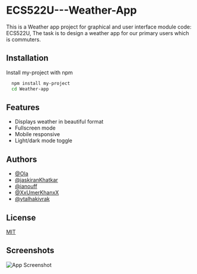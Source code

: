 # ECS522U---Weather-App
This is a Weather app project for graphical and user interface module code: ECS522U, The task is to design a weather app for our primary users which is commuters.

## Installation
Install my-project with npm

```bash
  npm install my-project
  cd Weather-app
```

## Features
- Displays weather in beautiful format
- Fullscreen mode
- Mobile responsive
- Light/dark mode toggle

## Authors
- [@Ola](https://www.github.com/great-kiola)
- [@jaskiranKhatkar](https://github.com/JaskiranKhatkar)
- [@ianouff](https://github.com/lanouff)
- [@XxUmerKhanxX](https://github.com/XxUmerKhanxX)
- [@ytalhakivrak](https://github.com/ytalhakivrak)

## License
[MIT](https://choosealicense.com/licenses/mit/)

## Screenshots
![App Screenshot](https://via.placeholder.com/468x300?text=App+Screenshot+Here)

